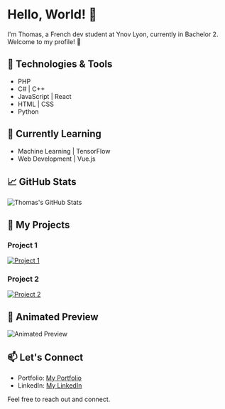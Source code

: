 # Hello, World! 👋

I'm Thomas, a French dev student at Ynov Lyon, currently in Bachelor 2. Welcome to my profile! 🚀

## 🔧 Technologies & Tools

- PHP
- C# | C++
- JavaScript | React
- HTML | CSS
- Python 

## 🌱 Currently Learning

- Machine Learning | TensorFlow
- Web Development | Vue.js

## 📈 GitHub Stats

![Thomas's GitHub Stats](https://github-readme-stats.vercel.app/api?username=your-username&show_icons=true&theme=dark)

## 🚀 My Projects

### Project 1

[![Project 1](https://github-readme-stats.vercel.app/api/pin/?username=your-username&repo=project-1&theme=dark)](https://github.com/your-username/project-1)

### Project 2

[![Project 2](https://github-readme-stats.vercel.app/api/pin/?username=your-username&repo=project-2&theme=dark)](https://github.com/your-username/project-2)

## 🎥 Animated Preview

![Animated Preview](https://your-gif-url.gif)

## 📫 Let's Connect

- Portfolio: [My Portfolio](https://thomas-foltzer.onrender.com/)
- LinkedIn: [My LinkedIn](https://www.linkedin.com/in/thomas-foltzer-9b50002ab/)

Feel free to reach out and connect.
